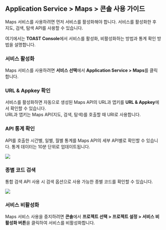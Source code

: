 ## Application Service > Maps > 콘솔 사용 가이드

Maps 서비스를 사용하려면 먼저 서비스를 활성화해야 합니다. 서비스를 활성화한 후 지도, 검색, 탐색 API를 사용할 수 있습니다.

여기에서는 **TOAST Console**에서 서비스를 활성화, 비활성화하는 방법과 통계 확인 방법을 설명합니다.

### 서비스 활성화

Maps 서비스를 사용하려면 **서비스 선택**에서 **Application Service > Maps**를 클릭합니다.

### URL & Appkey 확인
서비스를 활성화하면 자동으로 생성된 Maps API의 URL과 앱키를 **URL & Appkey**에서 확인할 수 있습니다.<br>
URL과 앱키는 Maps API(지도, 검색, 탐색)를 호출할 때 URI로 사용합니다.

###  API 통계 확인
API를 호출한 시간별, 일별, 월별 통계를 Maps API의 세부 API별로 확인할 수 있습니다.
통계 데이터는 10분 단위로 업데이트됩니다.

![](http://static.toastoven.net/prod_maps/img_02.JPG)

### 종별 코드 검색
통합 검색 API 사용 시 검색 옵션으로 사용 가능한 종별 코드를 확인할 수 있습니다.

![](http://static.toastoven.net/prod_maps/img_03.JPG)

### 서비스 비활성화
Maps 서비스 사용을 중지하려면 **콘솔**에서 **프로젝트 선택 > 프로젝트 설정 > 서비스 비활성화 버튼**을 클릭하여 서비스를 비활성화합니다.
